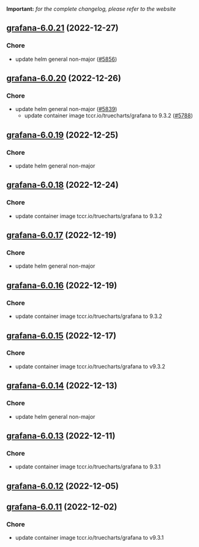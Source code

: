 **Important:**
*for the complete changelog, please refer to the website*




## [grafana-6.0.21](https://github.com/truecharts/charts/compare/grafana-6.0.20...grafana-6.0.21) (2022-12-27)

### Chore

- update helm general non-major ([#5856](https://github.com/truecharts/charts/issues/5856))
  
  


## [grafana-6.0.20](https://github.com/truecharts/charts/compare/grafana-6.0.19...grafana-6.0.20) (2022-12-26)

### Chore

- update helm general non-major ([#5839](https://github.com/truecharts/charts/issues/5839))
  - update container image tccr.io/truecharts/grafana to 9.3.2 ([#5788](https://github.com/truecharts/charts/issues/5788))
  
  


## [grafana-6.0.19](https://github.com/truecharts/charts/compare/grafana-6.0.18...grafana-6.0.19) (2022-12-25)

### Chore

- update helm general non-major
  
  


## [grafana-6.0.18](https://github.com/truecharts/charts/compare/grafana-6.0.17...grafana-6.0.18) (2022-12-24)

### Chore

- update container image tccr.io/truecharts/grafana to 9.3.2
  
  


## [grafana-6.0.17](https://github.com/truecharts/charts/compare/grafana-6.0.16...grafana-6.0.17) (2022-12-19)

### Chore

- update helm general non-major
  
  


## [grafana-6.0.16](https://github.com/truecharts/charts/compare/grafana-6.0.15...grafana-6.0.16) (2022-12-19)

### Chore

- update container image tccr.io/truecharts/grafana to 9.3.2
  
  


## [grafana-6.0.15](https://github.com/truecharts/charts/compare/grafana-6.0.14...grafana-6.0.15) (2022-12-17)

### Chore

- update container image tccr.io/truecharts/grafana to v9.3.2
  
  


## [grafana-6.0.14](https://github.com/truecharts/charts/compare/grafana-6.0.13...grafana-6.0.14) (2022-12-13)

### Chore

- update helm general non-major
  
  


## [grafana-6.0.13](https://github.com/truecharts/charts/compare/grafana-6.0.12...grafana-6.0.13) (2022-12-11)

### Chore

- update container image tccr.io/truecharts/grafana to 9.3.1
  
  


## [grafana-6.0.12](https://github.com/truecharts/charts/compare/grafana-6.0.11...grafana-6.0.12) (2022-12-05)




## [grafana-6.0.11](https://github.com/truecharts/charts/compare/grafana-6.0.10...grafana-6.0.11) (2022-12-02)

### Chore

- update container image tccr.io/truecharts/grafana to v9.3.1
  
